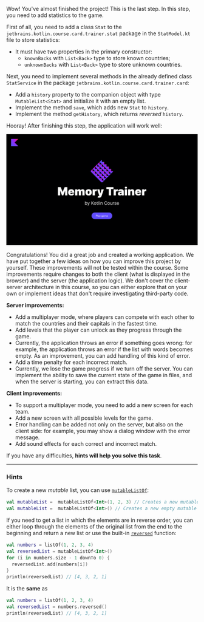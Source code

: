 Wow! You've almost finished the project! This is the last step.
In this step, you need to add statistics to the game.

First of all, you need to add a class `Stat` to the `jetbrains.kotlin.course.card.trainer.stat` package in the `StatModel.kt` file to store statistics:

- It must have two properties in the primary constructor:
    - `knownBacks` with `List<Back>` type to store known countries;
    - `unknownBacks` with `List<Back>` type to store unknown countries.

Next, you need to implement several methods in the already defined class `StatService` 
in the package `jetbrains.kotlin.course.card.trainer.card`:
- Add a `history` property to the companion object with type `MutableList<Stat>` and initialize it with an empty list.
- Implement the method `save`, which adds new `Stat` to `history`.
- Implement the method `getHistory`, which returns _reversed_ `history`.


Hooray! After finishing this step, the application will work well:

![The current state of the application](../../utils/src/main/resources/images/states/memoryTrainer/state2.gif)

<div class="hint" title="Click me to learn about possible ways to extend the project">

Congratulations! You did a great job and created a working application.
We have put together a few ideas on how you can improve this project by yourself.
These improvements will not be tested within the course.
Some improvements require changes to both the client (what is displayed in the browser)
and the server (the application logic).
We don't cover the client-server architecture in this course,
so you can either explore that on your own or implement ideas that don't require investigating third-party code.

**Server improvements:**

- Add a multiplayer mode, where players can compete with each other to match the countries 
  and their capitals in the fastest time.
- Add levels that the player can unlock as they progress through the game.
- Currently, the application throws an error if something goes wrong:
  for example, the application throws an error if the list with words becomes empty.
  As an improvement, you can add handling of this kind of error.
- Add a time penalty for each incorrect match.
- Currently, we lose the game progress if we turn off the server.
  You can implement the ability to save the current state of the game in files,
  and when the server is starting, you can extract this data.

**Client improvements:**

- To support a multiplayer mode, you need to add a new screen for each team.
- Add a new screen with all possible levels for the game.
- Error handling can be added not only on the server, but also on the client side:
  for example, you may show a dialog window with the error message.
- Add sound effects for each correct and incorrect match.
</div>

If you have any difficulties, **hints will help you solve this task**.

----

### Hints

<div class="hint" title="Click me to learn how to create an empty mutable list">

To create a new _mutable_ list, you can use [`mutableListOf`](https://kotlinlang.org/api/latest/jvm/stdlib/kotlin.collections/mutable-list-of.html):

```kotlin
val mutableList =  mutableListOf<Int>(1, 2, 3) // Creates a new mutable list with three numbers
val mutableList =  mutableListOf<Int>() // Creates a new empty mutable list
```
</div>

<div class="hint" title="Click me to learn the `reversed` built-in function">

If you need to get a list in which the elements are in reverse order,
you can either loop through the elements of the original list from the end to the beginning and
return a new list or use the built-in [`reversed`](https://kotlinlang.org/api/latest/jvm/stdlib/kotlin.collections/reversed.html) function:

  ```kotlin
  val numbers = listOf(1, 2, 3, 4)
  val reversedList = mutableListOf<Int>()
  for (i in numbers.size - 1 downTo 0) {
    reversedList.add(numbers[i])
  }
  println(reversedList) // [4, 3, 2, 1]
  ```

It is the **same** as
  ```kotlin
  val numbers = listOf(1, 2, 3, 4)
  val reversedList = numbers.reversed()
  println(reversedList) // [4, 3, 2, 1]
  ```
</div>
